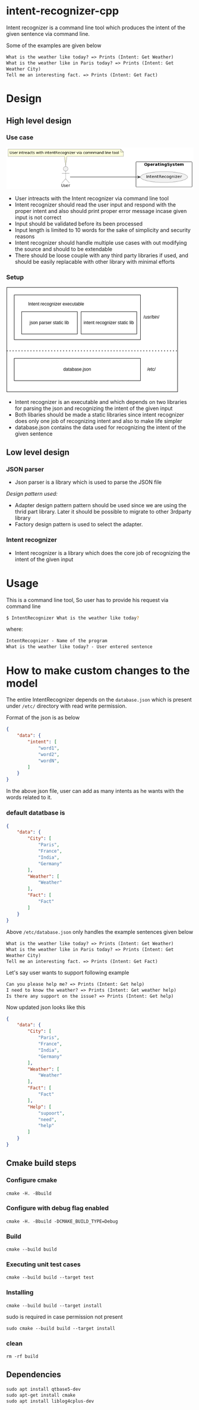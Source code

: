 # intent-recognizer-cpp
Intent recognizer is a command line tool which produces the intent of the given sentence via command line.

Some of the examples are given below

```
What is the weather like today? => Prints (Intent: Get Weather)
What is the weather like in Paris today? => Prints (Intent: Get Weather City)
Tell me an interesting fact. => Prints (Intent: Get Fact)
```

# Design 

## High level design 

### Use case 

![HLD](./imgs/hdl.png)

- User intreacts with the Intent recognizer via command line tool
- Intent recognizer should read the user input and respond with the proper intent and also should print proper error message incase given input is not correct
- Input should be validated before its been processed
- Input length is limited to 10 words for the sake of simplicity and security reasons
- Intent recognizer should handle multiple use cases with out modifying the source and should to be extendable
- There should be loose couple with any third party libraries if used, and should be easily replacable with other library with minimal efforts
  

### Setup

![intent-recognizer](imgs/intent_recognizer.png)

- Intent recognizer is an executable and which depends on two libraries for parsing the json and recognizing the intent of the given input
- Both libaries should be made a static libraries since intent recognizer does only one job of recognizing intent and also to make life simpler
- database.json contains the data used for recognizing the intent of the given sentence

## Low level design

### JSON parser 
- Json parser is a library which is used to parse the JSON file 

*Design pattern used:*
- Adapter design pattern pattern should be used since we are using the thrid part library. Later it should be possible to migrate to other 3rdparty library
- Factory design pattern is used to select the adapter.

### Intent recognizer
- Intent recognizer is a library which does the core job of recognizing the intent of the given input

# Usage
This is a command line tool, So user has to provide his request via command line
```bash
$ IntentRecognizer What is the weather like today?
```
where:
    
    IntentRecognizer - Name of the program
    What is the weather like today? - User entered sentence

# How to make custom changes to the model
The entire IntentRecognizer depends on the `database.json` which is present under `/etc/` directory with read write permission.

Format of the json is as below
```json
{
    "data": {
        "intent": [
            "word1",
            "word2",
            "wordN",
        ]
    }
}
```
In the above json file, user can add as many intents as he wants with the words related to it. 

### default datatbase is 
```json
{
    "data": {
        "City": [
            "Paris",
            "France",
            "India",
            "Germany"
        ],
        "Weather": [
            "Weather"
        ],
        "Fact": [
            "Fact"
        ]
    }
}
```
Above `/etc/database.json` only handles the example sentences given below
```
What is the weather like today? => Prints (Intent: Get Weather)
What is the weather like in Paris today? => Prints (Intent: Get Weather City)
Tell me an interesting fact. => Prints (Intent: Get Fact)
```

Let's say user wants to support following example
```
Can you please help me? => Prints (Intent: Get help)
I need to know the weather? => Prints (Intent: Get weather help)
Is there any support on the issue? => Prints (Intent: Get help)
```
Now updated json looks like this
```json
{
    "data": {
        "City": [
            "Paris",
            "France",
            "India",
            "Germany"
        ],
        "Weather": [
            "Weather"
        ],
        "Fact": [
            "Fact"
        ],
        "Help": [
            "supoort",
            "need",
            "help"
        ]
    }
}
```

## Cmake build steps

### Configure cmake
```
cmake -H. -Bbuild
```

### Configure with debug flag enabled
```
cmake -H. -Bbuild -DCMAKE_BUILD_TYPE=Debug
```

### Build
```
cmake --build build
```

### Executing unit test cases
```
cmake --build build --target test
```

### Installing
```
cmake --build build --target install
```
sudo is required in case permission not present
```
sudo cmake --build build --target install
```

### clean
```
rm -rf build
```

## Dependencies
```
sudo apt install qtbase5-dev
sudo apt-get install cmake
sudo apt install liblog4cplus-dev
```
